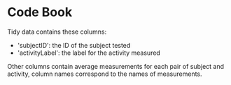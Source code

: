 Code Book
=========
Tidy data contains these columns:
- 'subjectID': the ID of the subject tested
- 'activityLabel': the label for the activity measured

Other columns contain average measurements for each pair of subject and activity,
column names correspond to the names of measurements.
